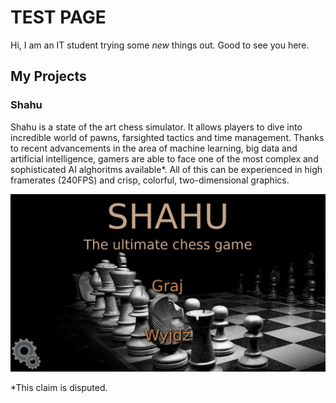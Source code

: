 # TEST PAGE


Hi, I am an IT student trying some *new* things out. Good to see you here.

## My Projects
### Shahu
Shahu is a state of the art chess simulator. It allows players to dive into incredible world of pawns, farsighted tactics and time management. Thanks to recent advancements in the area of machine learning, big data and artificial intelligence, gamers are able to face one of the most complex and sophisticated AI alghoritms available*. All of this can be experienced in high framerates (240FPS) and crisp, colorful, two-dimensional graphics.

![Shahu screenshot](shahu-mainMenu.png)

*This claim is disputed.

